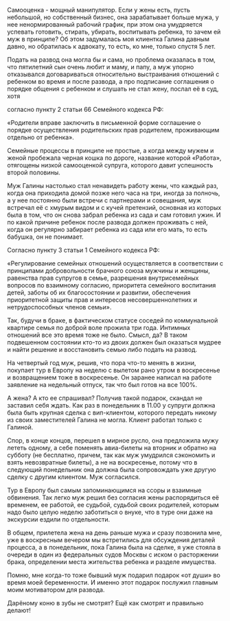 Самооценка - мощный манипулятор. Если у жены есть, пусть небольшой, но собственный бизнес, она зарабатывает больше мужа, у нее ненормированный рабочий график, при этом она умудряется успевать готовить, стирать, убирать, воспитывать ребенка, то зачем ей муж в принципе? Об этом задумалась моя клиентка Галина давным давно, но обратилась к адвокату, то есть, ко мне, только спустя 5 лет.

Подать на развод она могла бы и сама, но проблема оказалась в том, что пятилетний сын очень любит и маму, и папу, а муж упорно отказывался договариваться относительно выстраивания отношений с ребенком во время и после развода, а про подписание соглашения о порядке общения с ребенком и слушать не стал жену, послал её в суд, хотя 

согласно  пункту 2 статьи 66 Семейного кодекса РФ:

«Родители вправе заключить в письменной форме соглашение о порядке осуществления родительских прав родителем, проживающим отдельно от ребенка».

Семейные процессы в принципе не простые, а когда между мужем и женой пробежала черная кошка по дороге, название которой «Работа», отягощены низкой самооценкой супруга, которого давит успешность второй половины.

Муж Галины настолько стал ненавидеть работу жены, что каждый раз, когда она приходила домой позже него часа на три, иногда за полночь, а у нее постоянно были встречи с партнерами и совещания, муж встречал её с хмурым видом и с кучей претензий, основная из которых была в том, что он снова забрал ребенка из сада и сам готовил ужин. И по какой причине ребенок после развода должен проживать с ней, когда он регулярно забирает ребенка из сада или его мать, то есть бабушка, он не понимает.

Согласно пункту 3 статьи 1 Семейного кодекса РФ:

«Регулирование семейных отношений осуществляется в соответствии с принципами добровольности брачного союза мужчины и женщины, равенства прав супругов в семье, разрешения внутрисемейных вопросов по взаимному согласию, приоритета семейного воспитания детей, заботы об их благосостоянии и развитии, обеспечения приоритетной защиты прав и интересов несовершеннолетних и нетрудоспособных членов семьи».

Так, будучи в браке, в фактическом статусе соседей по коммунальной квартире семья по доброй воле прожила три года. Интимных отношений все это время тоже не было. Смысл, да? В таком подвешенном состоянии кто-то из двоих должен был оказаться мудрее и найти решение и восстановить семью либо подать на развод.

На четвертый год муж, решив, что пора что-то менять в жизни, покупает тур в Европу на неделю с вылетом рано утром в воскресенье и возвращением тоже в воскресенье. Он заранее написал на работе заявление на недельный отпуск, так что был готов на все 100%. 

А жена? А кто ее спрашивал? Получив такой подарок, скандал не заставил себя ждать. Как раз в понедельник в 11.00 у супруги должна была быть крупная сделка с вип-клиентом, которого передать никому из своих заместителей Галина не могла. Клиент работал только с Галиной. 

Спор, в конце концов, перешел в мирное русло, она предложила мужу лететь одному, а себе поменять  авиа-билеты на вторник и обратно на субботу (не бесплатно, причем, так как муж умудрился сэкономить и взять невозвратные билеты), а не на воскресенье, потому что в следующий понедельник она должна была сопровождать уже другую сделку с другим клиентом. Муж согласился.

Тур в Европу был самым запоминающимся на ссоры и взаимные обвинения. Так легко муж решил без согласия жены распорядиться её временем, ее работой, ее судьбой, судьбой своих родителей, которым надо было целую неделю заботиться о внуке, что в туре они даже на экскурсии ездили по отдельности.

В общем, прилетела жена на день раньше мужа и сразу позвонила мне, уже в воскресным вечером мы встретились для обсуждения деталей процесса, а в понедельник, пока Галина была на сделке, я уже стояла в очереди в один из федеральных судов Москвы с иском о расторжении брака, определении места жительства ребенка и разделе имущества. 

Помню, мне когда-то тоже бывший муж подарил подарок «от души» во время моей беременности. И именно этот подарок послужил главным моим мотиватором для развода. 

Дарёному коню в зубы не смотрят? Ещё как смотрят и правильно делают!
